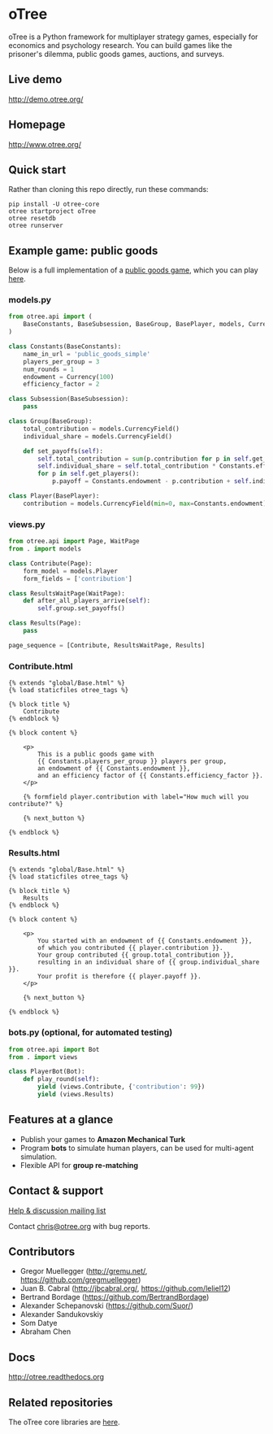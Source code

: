 # oTree

oTree is a Python framework for multiplayer strategy games, especially for economics and
psychology research. You can build games like the prisoner's dilemma, public goods games,
auctions, and surveys.

## Live demo
http://demo.otree.org/

## Homepage
http://www.otree.org/

## Quick start

Rather than cloning this repo directly,
run these commands:

```
pip install -U otree-core
otree startproject oTree
otree resetdb
otree runserver
```

## Example game: public goods

Below is a full implementation of a [public goods game](https://en.wikipedia.org/wiki/Public_goods_game),
which you can play [here](http://otree-demo.herokuapp.com/demo/public_goods_simple/).

### models.py

```python
from otree.api import (
    BaseConstants, BaseSubsession, BaseGroup, BasePlayer, models, Currency
)

class Constants(BaseConstants):
    name_in_url = 'public_goods_simple'
    players_per_group = 3
    num_rounds = 1
    endowment = Currency(100)
    efficiency_factor = 2

class Subsession(BaseSubsession):
    pass

class Group(BaseGroup):
    total_contribution = models.CurrencyField()
    individual_share = models.CurrencyField()

    def set_payoffs(self):
        self.total_contribution = sum(p.contribution for p in self.get_players())
        self.individual_share = self.total_contribution * Constants.efficiency_factor / Constants.players_per_group
        for p in self.get_players():
            p.payoff = Constants.endowment - p.contribution + self.individual_share

class Player(BasePlayer):
    contribution = models.CurrencyField(min=0, max=Constants.endowment)
```

### views.py

```python
from otree.api import Page, WaitPage
from . import models

class Contribute(Page):
    form_model = models.Player
    form_fields = ['contribution']

class ResultsWaitPage(WaitPage):
    def after_all_players_arrive(self):
        self.group.set_payoffs()

class Results(Page):
    pass

page_sequence = [Contribute, ResultsWaitPage, Results]
```

### Contribute.html

```django
{% extends "global/Base.html" %}
{% load staticfiles otree_tags %}

{% block title %}
    Contribute
{% endblock %}

{% block content %}

    <p>
        This is a public goods game with
        {{ Constants.players_per_group }} players per group,
        an endowment of {{ Constants.endowment }},
        and an efficiency factor of {{ Constants.efficiency_factor }}.
    </p>

    {% formfield player.contribution with label="How much will you contribute?" %}

    {% next_button %}

{% endblock %}
```

### Results.html

```django
{% extends "global/Base.html" %}
{% load staticfiles otree_tags %}

{% block title %}
    Results
{% endblock %}

{% block content %}

    <p>
        You started with an endowment of {{ Constants.endowment }},
        of which you contributed {{ player.contribution }}.
        Your group contributed {{ group.total_contribution }},
        resulting in an individual share of {{ group.individual_share }}.
        Your profit is therefore {{ player.payoff }}.
    </p>

    {% next_button %}

{% endblock %}
```

### bots.py (optional, for automated testing)

```python
from otree.api import Bot
from . import views

class PlayerBot(Bot):
    def play_round(self):
        yield (views.Contribute, {'contribution': 99})
        yield (views.Results)
```

## Features at a glance

- Publish your games to **Amazon Mechanical Turk**
- Program **bots** to simulate human players, can be used for multi-agent simulation.
- Flexible API for **group re-matching**

## Contact & support

[Help & discussion mailing list](https://groups.google.com/forum/#!forum/otree)

Contact chris@otree.org with bug reports.

## Contributors

* Gregor Muellegger (http://gremu.net/, https://github.com/gregmuellegger)
* Juan B. Cabral (http://jbcabral.org/, https://github.com/leliel12)
* Bertrand Bordage (https://github.com/BertrandBordage)
* Alexander Schepanovski (https://github.com/Suor/)
* Alexander Sandukovskiy
* Som Datye
* Abraham Chen

## Docs

http://otree.readthedocs.org

## Related repositories

The oTree core libraries are [here](https://github.com/oTree-org/otree-core).
